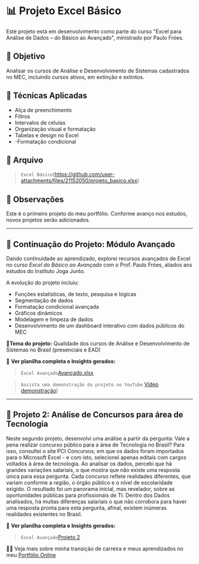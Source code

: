 # 📊 Projeto Excel Básico 

Este projeto está em desenvolvimento como parte do curso "Excel para Análise de Dados – do Básico ao Avançado", ministrado por Paulo Fróes.

## 🎯 Objetivo

Analisar os cursos de Análise e Desenvolvimento de Sistemas cadastrados no MEC, incluindo cursos ativos, em extinção e extintos.

## 🔧 Técnicas Aplicadas
- Alça de preenchimento
- Filtros
- Intervalos de células
- Organização visual e formatação
- Tabelas e design no Excel
- -Formatação condicional

## 📁 Arquivo
> `Excel Básico`(https://github.com/user-attachments/files/21152050/projeto_basico.xlsx)



## 📌 Observações

Este é o primeiro projeto do meu portfólio. Conforme avanço nos estudos, novos projetos serão adicionados.

---

## 🚀 Continuação do Projeto: Módulo Avançado

Dando continuidade ao aprendizado, explorei recursos avançados de Excel no curso *Excel do Básico ao Avançado* com o Prof. Paulo Fróes, aliados aos estudos do Instituto Joga Junto.

A evolução do projeto incluiu:

- Funções estatísticas, de texto, pesquisa e lógicas  
- Segmentação de dados  
- Formatação condicional avançada  
- Gráficos dinâmicos  
- Modelagem e limpeza de dados  
- Desenvolvimento de um dashboard interativo com dados públicos do MEC

📍**Tema do projeto:** Qualidade dos cursos de Análise e Desenvolvimento de Sistemas no Brasil (presenciais e EAD)

🔗 **Ver planilha completa e Insights gerados:**  
> `Excel Avançado`[Avançado.xlsx](https://github.com/user-attachments/files/21163699/Avancado.xlsx)

> `Assista uma demonstração do projeto no YouTube` [Vídeo demonstração](https://youtu.be/RrAoEdvzt_k?si=SBPNzUhrTLt2QaZ3))

---

## 🚀 Projeto 2: Análise de Concursos para área de Tecnologia 

Neste segundo projeto, desenvolvi uma análise a partir da pergunta: Vale a pena realizar concurso público para a área de Tecnologia no Brasil? 
Para isso, consultei o site PCI Concursos, em que os dados foram importados para o Microsoft Excel -  e com isto, selecionei apenas editais com cargos voltados à área de tecnologia. 
Ao analisar os dados, percebi que há grandes variações salariais, o que mostra que não existe uma resposta única para essa pergunta. Cada concurso reflete realidades diferentes, que variam conforme a região, o órgão público e o nível de escolaridade exigido.
O resultado foi um panorama inicial, mas revelador, sobre as oportunidades públicas para profissionais de TI.
Dentro dos Dados analisados, há muitas diferenças salariais o que não corrobora para haver uma resposta pronta para esta pergunta, afinal, existem inúmeras realidades existentes no Brasil. 

🔗 **Ver planilha completa e Insights gerados:**
> `Excel Avançado`[Projeto 2](https://github.com/user-attachments/files/21438087/projeto_2.final.xlsx)


👨‍🏫 Veja mais sobre minha transição de carreira e meus aprendizados no meu [Portfólio Online](https://sites.google.com/view/victor-tchiya/p%C3%A1gina-inicial?authuser=0)

